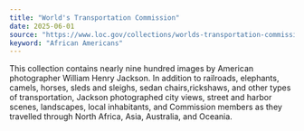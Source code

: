 ```yaml
---
title: "World's Transportation Commission"
date: 2025-06-01
source: "https://www.loc.gov/collections/worlds-transportation-commission/about-this-collection/"
keyword: "African Americans"
---
```


This collection contains nearly nine hundred images by American photographer William Henry Jackson. In addition to railroads, elephants, camels, horses, sleds and sleighs, sedan chairs,rickshaws, and other types of transportation, Jackson photographed city views, street and harbor scenes, landscapes, local inhabitants, and Commission members as they travelled through North Africa, Asia, Australia, and Oceania.

